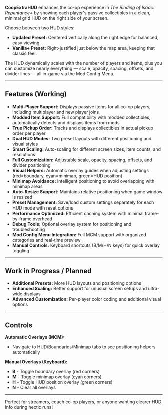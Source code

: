 **CoopExtraHUD** enhances the co-op experience in *The Binding of Isaac: Repentance+* by showing each player's passive collectibles in a clean, minimal grid HUD on the right side of your screen.

Choose between two HUD styles:

- **Updated Preset:** Centered vertically along the right edge for balanced, easy viewing.  
- **Vanilla+ Preset:** Right-justified just below the map area, keeping that classic feel.

The HUD dynamically scales with the number of players and items, plus you can customize nearly everything — scale, opacity, spacing, offsets, and divider lines — all in-game via the Mod Config Menu.

---

## Features (Working)

- **Multi-Player Support:** Displays passive items for all co-op players, including multiplayer and new player joins
- **Modded Item Support:** Full compatibility with modded collectibles, automatically detects and displays items from mods
- **True Pickup Order:** Tracks and displays collectibles in actual pickup order per player
- **Dual HUD Modes:** Two preset layouts with different positioning and visual styles
- **Smart Scaling:** Auto-scaling for different screen sizes, item counts, and resolutions
- **Full Customization:** Adjustable scale, opacity, spacing, offsets, and divider positioning
- **Visual Helpers:** Automatic overlay guides when adjusting settings (red=boundary, cyan=minimap, green=HUD position)
- **Minimap Avoidance:** Intelligent positioning to avoid overlapping with minimap areas
- **Auto-Resize Support:** Maintains relative positioning when game window is resized
- **Preset Management:** Save/load custom settings separately for each HUD mode with reset options
- **Performance Optimized:** Efficient caching system with minimal frame-by-frame overhead
- **Debug Tools:** Optional overlay system for positioning and troubleshooting
- **Mod Config Menu Integration:** Full MCM support with organized categories and real-time preview
- **Manual Controls:** Keyboard shortcuts (B/M/H/N keys) for quick overlay toggling

---

## Work in Progress / Planned

- **Additional Presets:** More HUD layouts and positioning options
- **Enhanced Scaling:** Better support for unusual screen setups and ultra-wide displays
- **Advanced Customization:** Per-player color coding and additional visual options

---

## Controls

**Automatic Overlays (MCM):**
- Navigate to HUD/Boundaries/Minimap tabs to see positioning helpers automatically

**Manual Overlays (Keyboard):**
- **B** - Toggle boundary overlay (red corners)
- **M** - Toggle minimap overlay (cyan corners)  
- **H** - Toggle HUD position overlay (green corners)
- **N** - Clear all overlays

---

Perfect for streamers, couch co-op players, or anyone wanting clearer HUD info during hectic runs!